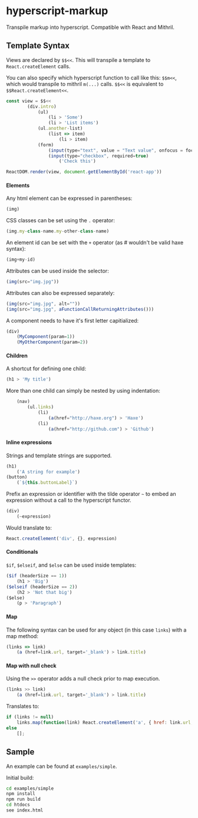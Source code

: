# hyperscript-markup

Transpile markup into hyperscript.  Compatible with React and Mithril.

## Template Syntax

Views are declared by `$$<<`.  This will transpile a template to `React.createElement` calls.  

You can also specify which hyperscript function to call like this: `$$m<<`, which would transpile to mithril `m(...)` calls.  `$$<<` is equivalent to `$$React.createElement<<`.

```javascript
const view = $$<<
    	(div.intro)
    		(ul)
    			(li > 'Some')
    			(li > 'List items')
    		(ul.another-list)
    			(list => item)
    				(li > item)
    		(form)
    			(input(type="text", value = "Text value", onfocus = focus))
    			(input(type="checkbox", required=true)
					('Check this')

ReactDOM.render(view, document.getElementById('react-app'))
```

#### Elements

Any html element can be expressed in parentheses:
```javascript
(img)
```

CSS classes can be set using the `.` operator:
```javascript
(img.my-class-name.my-other-class-name)
```

An element id can be set with the `+` operator (as # wouldn't be valid haxe syntax):
```javascript
(img+my-id)
```

Attributes can be used inside the selector:
```javascript
(img(src="img.jpg"))
```

Attributes can also be expressed separately:
```javascript
(img(src="img.jpg", alt=""))
(img(src="img.jpg", aFunctionCallReturningAttributes()))
```

A component needs to have it's first letter capitialized:
```javascript
(div)
    (MyComponent(param=1))
    (MyOtherComponent(param=2))
```

#### Children

A shortcut for defining one child:
```javascript
(h1 > 'My title')
```

More than one child can simply be nested by using indentation:
```javascript
    (nav)
    	(ul.links)
    		(li)
    			(a(href="http://haxe.org") > 'Haxe')
    		(li)
    			(a(href="http://github.com") > 'Github')
```

#### Inline expressions
Strings and template strings are supported.

```javascript
(h1)
	('A string for example')
(button)
	(`${this.buttonLabel}`)
```
Prefix an expression or identifier with the tilde operator `~` to embed an expression without a call to the hyperscript functor.
```javascript
(div)
	(~expression)
```
Would translate to:
```javascript
React.createElement('div', {}, expression)
```

#### Conditionals

`$if`, `$elseif`, and `$else` can be used inside templates:

```javascript
($if (headerSize == 1))
	(h1 > 'Big')
($elseif (headerSize == 2))
	(h2 > 'Not that big')
($else)
	(p > 'Paragraph')
```

#### Map

The following syntax can be used for any object (in this case `links`) with a map method:

```javascript
(links => link)
	(a (href=link.url, target='_blank') > link.title)
```

#### Map with null check

Using the `>>` operator adds a null check prior to map execution.

```javascript
(links >> link)
	(a (href=link.url, target='_blank') > link.title)

```

Translates to:

```javascript
if (links != null)
	links.map(function(link) React.createElement('a', { href: link.url, target: '_blank' }, [ link.title ]);
else
	[];
```

## Sample

An example can be found at `examples/simple`.

Initial build:
```bash
cd examples/simple
npm install
npm run build
cd htdocs
see index.html
```
